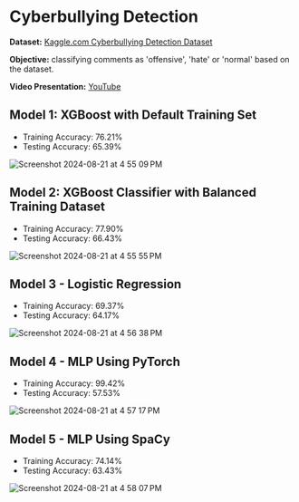 # Cyberbullying Detection

**Dataset:** [Kaggle.com Cyberbullying Detection Dataset](https://www.kaggle.com/datasets/sayankr007/cyber-bullying-data-for-multi-label-classification/data)

**Objective:** classifying comments as 'offensive', 'hate' or 'normal' based on the dataset.

**Video Presentation:** [YouTube](https://www.youtube.com/watch?v=dwwKGG-F26U)

## Model 1: XGBoost with Default Training Set

* Training Accuracy: 76.21%
* Testing Accuracy: 65.39%
  
![Screenshot 2024-08-21 at 4 55 09 PM](https://github.com/user-attachments/assets/253429d2-4af7-4c38-9653-5f93391aef0c)

## Model 2: XGBoost Classifier with Balanced Training Dataset

* Training Accuracy: 77.90%
* Testing Accuracy: 66.43%
  
![Screenshot 2024-08-21 at 4 55 55 PM](https://github.com/user-attachments/assets/599ad260-6a43-4734-83c9-c8e62df93202)

## Model 3 - Logistic Regression

* Training Accuracy: 69.37%
* Testing Accuracy: 64.17%
  
![Screenshot 2024-08-21 at 4 56 38 PM](https://github.com/user-attachments/assets/0f7791c8-7517-4bc9-81f4-97d84a19c58b)

## Model 4 - MLP Using PyTorch

* Training Accuracy: 99.42%
* Testing Accuracy: 57.53%
  
![Screenshot 2024-08-21 at 4 57 17 PM](https://github.com/user-attachments/assets/43fa21fe-2c40-4d69-bcbd-580304f23652)

## Model 5 - MLP Using SpaCy

* Training Accuracy: 74.14%
* Testing Accuracy: 63.43%

![Screenshot 2024-08-21 at 4 58 07 PM](https://github.com/user-attachments/assets/95117917-f19c-4d2a-8751-72bee872c956)
